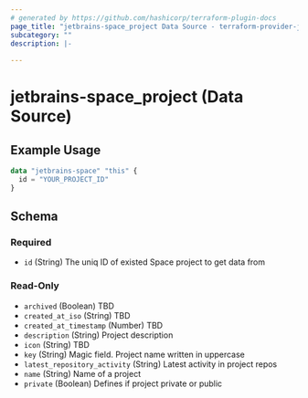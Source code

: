 ```yaml
---
# generated by https://github.com/hashicorp/terraform-plugin-docs
page_title: "jetbrains-space_project Data Source - terraform-provider-jetbrains-space"
subcategory: ""
description: |-
  
---
```


# jetbrains-space_project (Data Source)



## Example Usage

```terraform
data "jetbrains-space" "this" {
  id = "YOUR_PROJECT_ID"
}
```

<!-- schema generated by tfplugindocs -->
## Schema

### Required

- `id` (String) The uniq ID of existed Space project to get data from

### Read-Only

- `archived` (Boolean) TBD
- `created_at_iso` (String) TBD
- `created_at_timestamp` (Number) TBD
- `description` (String) Project description
- `icon` (String) TBD
- `key` (String) Magic field. Project name written in uppercase
- `latest_repository_activity` (String) Latest activity in project repos
- `name` (String) Name of a project
- `private` (Boolean) Defines if project private or public
